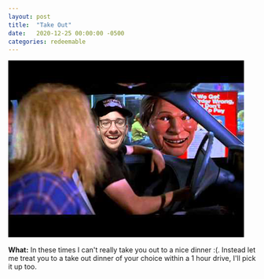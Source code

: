 ```yaml
---
layout: post
title:  "Take Out"
date:   2020-12-25 00:00:00 -0500
categories: redeemable
---
```


![Drive-In](/assets/willdrive.png)

**What:** In these times I can't really take you out to a nice dinner :(. Instead let me treat you to a take out dinner of your choice within a 1 hour drive, I'll pick it up too. 